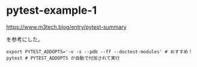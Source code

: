 # pytest-example-1

https://www.m3tech.blog/entry/pytest-summary

を参考にした。

```
export PYTEST_ADDOPTS='-v -s --pdb --ff --doctest-modules' # おすすめ！
pytest # PYTEST_ADDOPTS が自動で付加されて実行
```